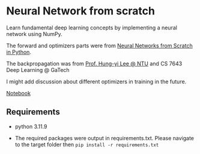 # Neural Network from scratch

Learn fundamental deep learning concepts by implementing a neural network using NumPy.

The forward and optimizers parts were from [Neural Networks from Scratch in Python](https://nnfs.io).

The backpropagation was from [Prof. Hung-yi Lee @ NTU](https://www.youtube.com/watch?v=ibJpTrp5mcE&list=PLJV_el3uVTsPy9oCRY30oBPNLCo89yu49&index=12) and CS 7643 Deep Learning @ GaTech

I might add discussion about different optimizers in training in the future.

[Notebook](nn.ipynb)

## Requirements
* python 3.11.9

* The required packages were output in requirements.txt. Please navigate to the target folder then `pip install -r requirements.txt`